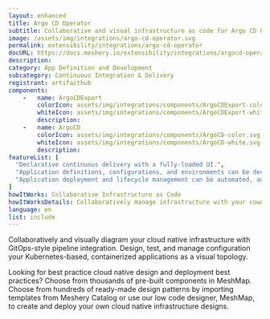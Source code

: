 ```yaml
---
layout: enhanced
title: Argo CD Operator
subtitle: Collaborative and visual infrastructure as code for Argo CD Operator
image: /assets/img/integrations/argo-cd-operator.svg
permalink: extensibility/integrations/argo-cd-operator
docURL: https://docs.meshery.io/extensibility/integrations/argocd-operator
description: 
category: App Definition and Development
subcategory: Continuous Integration & Delivery
registrant: artifacthub
components: 
	-	name: ArgoCDExport
		colorIcon: assets/img/integrations/components/ArgoCDExport-color.svg
		whiteIcon: assets/img/integrations/components/ArgoCDExport-white.svg
		description: 
	-	name: ArgoCD
		colorIcon: assets/img/integrations/components/ArgoCD-color.svg
		whiteIcon: assets/img/integrations/components/ArgoCD-white.svg
		description: 
featureList: [
  "Declarative continuous delivery with a fully-loaded UI.",
  "Application definitions, configurations, and environments can be declarative and version controlled.",
  "Application deployment and lifecycle management can be automated, auditable, and easy to understand."
]
howItWorks: Collaborative Infrastructure as Code
howItWorksDetails: Collaboratively manage infrastructure with your coworkers synchronously sharing the same designs.
language: en
list: include
---
```

<p>

</p>
<p>
    Collaboratively and visually diagram your cloud native infrastructure with GitOps-style pipeline integration. Design, test, and manage configuration your Kubernetes-based, containerized applications as a visual topology.
</p>
<p>
    Looking for best practice cloud native design and deployment best practices? Choose from thousands of pre-built components in MeshMap. Choose from hundreds of ready-made design patterns by importing templates from Meshery Catalog or use our low code designer, MeshMap, to create and deploy your own cloud native infrastructure designs.
</p>
